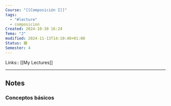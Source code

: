 ```yaml
---
Course: "[[Composición I]]"
tags:
  - "#lecture"
  - composicion
Created: 2024-10-30 16:24
Tema: "2"
modified: 2024-11-13T14:10:40+01:00
Status: 🟥
Semester: 4
---
```

Links:: [[My Lectures]]
___
## Notes

### Conceptos básicos

